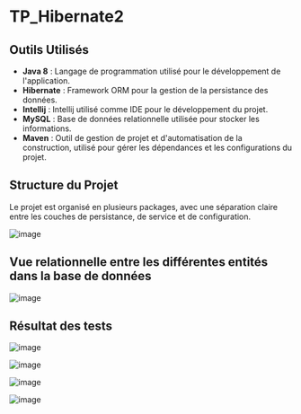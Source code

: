 # TP_Hibernate2

## Outils Utilisés
- **Java 8** : Langage de programmation utilisé pour le développement de l'application.
- **Hibernate** : Framework ORM pour la gestion de la persistance des données.
- **Intellij** : Intellij  utilisé comme IDE  pour le développement du projet.
- **MySQL** : Base de données relationnelle utilisée pour stocker les informations.
- **Maven** : Outil de gestion de projet et d'automatisation de la construction, utilisé pour gérer les dépendances et les configurations du projet.


## Structure du Projet
Le projet est organisé en plusieurs packages, avec une séparation claire entre les couches de persistance, de service et de configuration.

![image](https://github.com/user-attachments/assets/b07b172a-59c2-4c3f-a2ac-fb44ccf7bf98)


## Vue relationnelle entre les différentes entités dans la base de données

![image](https://github.com/user-attachments/assets/0cd7ae4b-0e56-4bb8-a121-8e57e11d2bd7)

## Résultat des tests 

![image](https://github.com/user-attachments/assets/f5f4eba7-dade-4508-8df3-a6cfb46e4b4f)

![image](https://github.com/user-attachments/assets/6e6027de-684c-478e-a49f-19e21719d256)


![image](https://github.com/user-attachments/assets/05370ab6-040b-42f5-adf8-e0a6471d7b24)

![image](https://github.com/user-attachments/assets/d704e563-7f22-48dd-ae05-e68e5ad2f71e)

